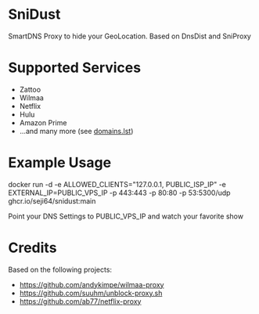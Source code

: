 # SniDust
SmartDNS Proxy to hide your GeoLocation. Based on DnsDist and SniProxy

# Supported Services

- Zattoo
- Wilmaa
- Netflix
- Hulu
- Amazon Prime
- ...and many more (see [domains.lst](domains.lst))

# Example Usage

docker run -d -e ALLOWED_CLIENTS="127.0.0.1, PUBLIC_ISP_IP" -e EXTERNAL_IP=PUBLIC_VPS_IP -p 443:443 -p 80:80 -p 53:5300/udp ghcr.io/seji64/snidust:main

Point your DNS Settings to PUBLIC_VPS_IP and watch your favorite show

# Credits
Based on the following projects:

- https://github.com/andykimpe/wilmaa-proxy
- https://github.com/suuhm/unblock-proxy.sh
- https://github.com/ab77/netflix-proxy
